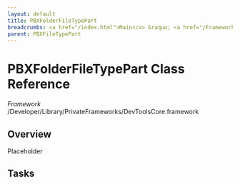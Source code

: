 ```yaml
---
layout: default
title: PBXFolderFileTypePart
breadcrumbs: <a href="/index.html">Main</a> &raquo; <a href="/Frameworks.html">Framework</a> &raquo; <a href="/Frameworks/DevToolsCore.html">DevToolsCore</a> &raquo; PBXFolderFileTypePart
parent: PBXFileTypePart 
---
```

# PBXFolderFileTypePart Class Reference

*Framework* /Developer/Library/PrivateFrameworks/DevToolsCore.framework

## Overview

Placeholder

## Tasks

